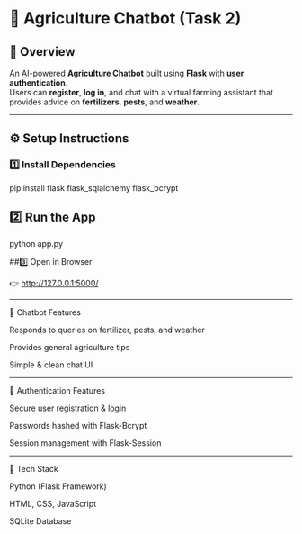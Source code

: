 # 🌾 Agriculture Chatbot (Task 2)

## 📘 Overview
An AI-powered **Agriculture Chatbot** built using **Flask** with **user authentication**.  
Users can **register**, **log in**, and chat with a virtual farming assistant that provides advice on **fertilizers**, **pests**, and **weather**.


---

## ⚙️ Setup Instructions

### 1️⃣ Install Dependencies

pip install flask flask_sqlalchemy flask_bcrypt

## 2️⃣ Run the App

python app.py

##3️⃣ Open in Browser

👉 http://127.0.0.1:5000/

---

💬 Chatbot Features

Responds to queries on fertilizer, pests, and weather

Provides general agriculture tips

Simple & clean chat UI

---


🔐 Authentication Features

Secure user registration & login

Passwords hashed with Flask-Bcrypt

Session management with Flask-Session

---  



🧰 Tech Stack

Python (Flask Framework)

HTML, CSS, JavaScript

SQLite Database


